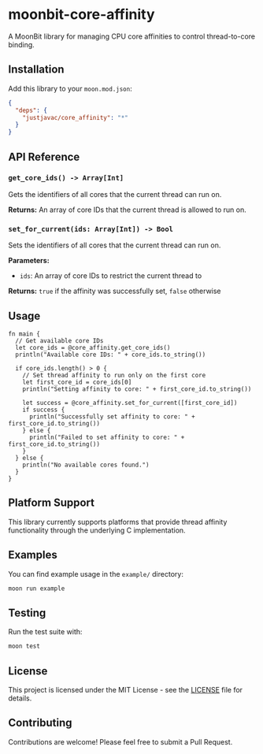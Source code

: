 # moonbit-core-affinity

A MoonBit library for managing CPU core affinities to control thread-to-core binding.

## Installation

Add this library to your `moon.mod.json`:

```json
{
  "deps": {
    "justjavac/core_affinity": "*"
  }
}
```

## API Reference

### `get_core_ids() -> Array[Int]`

Gets the identifiers of all cores that the current thread can run on.

**Returns:** An array of core IDs that the current thread is allowed to run on.

### `set_for_current(ids: Array[Int]) -> Bool`

Sets the identifiers of all cores that the current thread can run on.

**Parameters:**
- `ids`: An array of core IDs to restrict the current thread to

**Returns:** `true` if the affinity was successfully set, `false` otherwise

## Usage

```moonbit
fn main {
  // Get available core IDs
  let core_ids = @core_affinity.get_core_ids()
  println("Available core IDs: " + core_ids.to_string())
  
  if core_ids.length() > 0 {
    // Set thread affinity to run only on the first core
    let first_core_id = core_ids[0]
    println("Setting affinity to core: " + first_core_id.to_string())
    
    let success = @core_affinity.set_for_current([first_core_id])
    if success {
      println("Successfully set affinity to core: " + first_core_id.to_string())
    } else {
      println("Failed to set affinity to core: " + first_core_id.to_string())
    }
  } else {
    println("No available cores found.")
  }
}
```

## Platform Support

This library currently supports platforms that provide thread affinity functionality through the underlying C implementation.

## Examples

You can find example usage in the `example/` directory:

```bash
moon run example
```

## Testing

Run the test suite with:

```bash
moon test
```

## License

This project is licensed under the MIT License - see the [LICENSE](LICENSE) file for details.

## Contributing

Contributions are welcome! Please feel free to submit a Pull Request.
